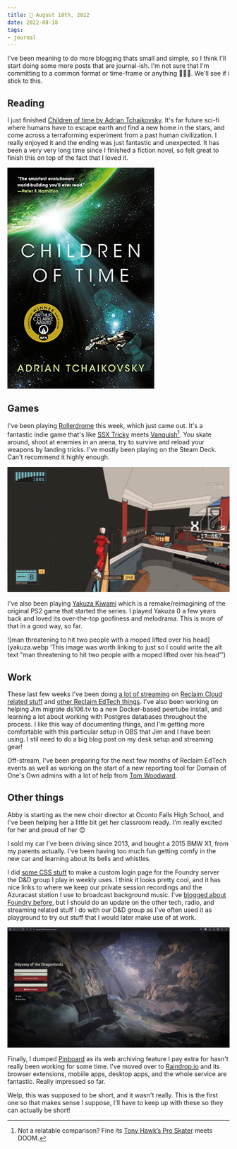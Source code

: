```yaml
---
title: 📓 August 18th, 2022
date: 2022-08-18
tags:
- journal
---
```


I've been meaning to do more blogging thats small and simple, so I think I'll start doing some more posts that are journal-ish. I'm not sure that I'm committing to a common format or time-frame or anything 🤷🏻‍♂️. We'll see if i stick to this.

## Reading

I just finished [Children of time by Adrian Tchaikovsky](https://www.fictiondb.com/series/children-of-time-adrian-tchaikovsky~58994.htm). It's far future sci-fi where humans have to escape earth and find a new home in the stars, and come across a terraforming experiment from a past human civilization. I really enjoyed it and the ending was just fantastic and unexpected. It has been a very very long time since I finished a fiction novel, so felt great to finish this on top of the fact that I loved it. 

![cover of Children of Time](childrenoftime.jpg)

## Games

I've been playing [Rollerdrome](https://store.steampowered.com/app/1294420/Rollerdrome/) this week, which just came out. It's a fantastic indie game that's like [SSX Tricky](https://en.wikipedia.org/wiki/SSX_Tricky) meets [Vanquish](https://store.steampowered.com/app/460810/Vanquish)[^1]. You skate around, shoot at enemies in an arena, try to survive and reload your weapons by landing tricks. I've mostly been playing on the Steam Deck. Can't recommend it highly enough.

[^1]:Not a relatable comparison? Fine its [Tony Hawk’s Pro Skater](https://en.wikipedia.org/wiki/Tony_Hawk%27s_Pro_Skater_(video_game)) meets DOOM.

![gif of a roller skater firing a shotgun at a mech](rollerdrome.gif "Look at this and tell me this doesn't look rad as hell.</small>") 

I've also been playing [Yakuza Kiwami](https://store.steampowered.com/app/834530/Yakuza_Kiwami/) which is a remake/reimagining of the original PS2 game that started the series. I played Yakuza 0 a few years back and loved its over-the-top goofiness and melodrama. This is more of that in a good way, so far.

![man threatening to hit two people with a moped lifted over his head](yakuza.webp ‘This image was worth linking to just so I could write the alt text "man threatening to hit two people with a moped lifted over his head”’)

## Work

These last few weeks I've been doing [a lot of streaming](https://video.jadin.me/) on [Reclaim Cloud related stuff](/new-ghost-installer/) and [other Reclaim EdTech things](/understanding-containers-debrief/). I've also been working on helping Jim migrate ds106.tv to a new Docker-based peertube install, and learning a lot about working with Postgres databases throughout the process. I like this way of documenting things, and I'm getting more comfortable with this particular setup in OBS that Jim and I have been using. I stil need to do a big blog post on my desk setup and streaming gear!

Off-stream, I've been preparing for the next few months of Reclaim EdTech events as well as working on the start of a new reporting tool for Domain of One's Own admins with a lot of help from [Tom Woodward](https://bionicteaching.com/).

## Other things

Abby is starting as the new choir director at Oconto Falls High School, and I've been helping her a little bit get her classroom ready. I'm really excited for her and proud of her 😊

I sold my car I've been driving since 2013, and bought a 2015 BMW X1, from my parents actually. I've been having too much fun getting comfy in the new car and learning about its bells and whistles.

I did [some CSS stuff](https://github.com/TaylorJadin/foundryvtt-custom-login/blob/main/foundryvtt/resources/app/public/css/custom.css) to make a custom login page for the Foundry server the D&D group I play in weekly uses. I think it looks pretty cool, and it has nice links to where we keep our private session recordings and the Azuracast station I use to broadcast background music. I've [blogged about Foundry before](https://jadin.me/foundry-on-reclaim-cloud/), but I should do an update on the other tech, radio, and streaming related stuff I do with our D&D group as I've often used it as playground to try out stuff that I would later make use of at work.

![screenshot of the Foundry login page.](foundry_login.png)

Finally, I dumped [Pinboard](https://pinboard.in) as its web archiving feature I pay extra for hasn't really been working for some time. I've moved over to [Raindrop.io](https://raindrop.io) and its browser extensions, mobiile apps, desktop apps, and the whole service are fantastic. Really impressed so far.

Welp, this was supposed to be short, and it wasn't really. This is the first one so that makes sense I suppose, I'll have to keep up with these so they can actually be short!